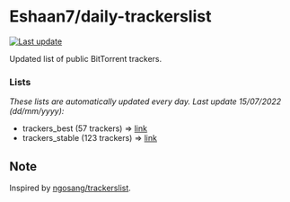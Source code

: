 
# Eshaan7/daily-trackerslist 

[![Last update](https://img.shields.io/badge/Last%20update-15/07/2022-blue.svg)](#)

Updated list of public BitTorrent trackers.

### Lists
*These lists are automatically updated every day. Last update 15/07/2022 (_dd/mm/yyyy_):*

* trackers_best (57 trackers) => [link](https://raw.githubusercontent.com/eshaan7/daily-trackerslist/master/trackers_best.txt)
* trackers_stable (123 trackers) => [link](https://raw.githubusercontent.com/eshaan7/daily-trackerslist/master/trackers_stable.txt)

## Note

Inspired by [ngosang/trackerslist](https://github.com/ngosang/trackerslist).
